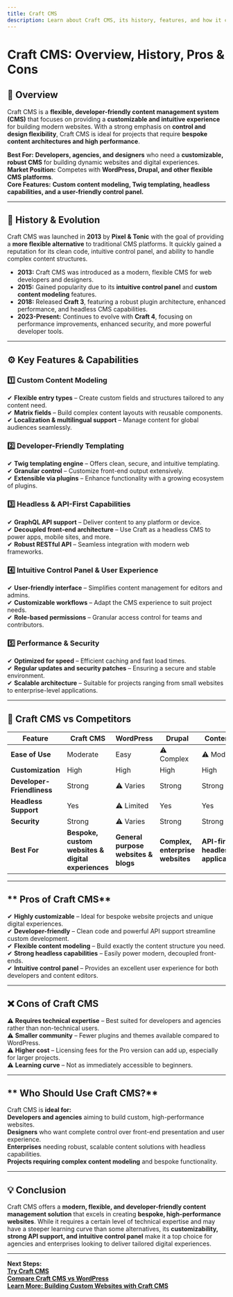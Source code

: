 ```yaml
---
title: Craft CMS  
description: Learn about Craft CMS, its history, features, and how it compares to other CMS platforms.
---
```


# **Craft CMS: Overview, History, Pros & Cons**

## **📌 Overview**  
Craft CMS is a **flexible, developer-friendly content management system (CMS)** that focuses on providing a **customizable and intuitive experience** for building modern websites. With a strong emphasis on **control and design flexibility**, Craft CMS is ideal for projects that require **bespoke content architectures and high performance**.

 **Best For:** **Developers, agencies, and designers** who need a **customizable, robust CMS** for building dynamic websites and digital experiences.  
 **Market Position:** Competes with **WordPress, Drupal, and other flexible CMS platforms**.  
 **Core Features:** **Custom content modeling, Twig templating, headless capabilities, and a user-friendly control panel.**

---

## **📜 History & Evolution**  
Craft CMS was launched in **2013** by **Pixel & Tonic** with the goal of providing a **more flexible alternative** to traditional CMS platforms. It quickly gained a reputation for its clean code, intuitive control panel, and ability to handle complex content structures.

- **2013:** Craft CMS was introduced as a modern, flexible CMS for web developers and designers.
- **2015:** Gained popularity due to its **intuitive control panel** and **custom content modeling** features.
- **2018:** Released **Craft 3**, featuring a robust plugin architecture, enhanced performance, and headless CMS capabilities.
- **2023-Present:** Continues to evolve with **Craft 4**, focusing on performance improvements, enhanced security, and more powerful developer tools.

---

## **⚙️ Key Features & Capabilities**

### **1️⃣ Custom Content Modeling**  
✔ **Flexible entry types** – Create custom fields and structures tailored to any content need.  
✔ **Matrix fields** – Build complex content layouts with reusable components.  
✔ **Localization & multilingual support** – Manage content for global audiences seamlessly.

### **2️⃣ Developer-Friendly Templating**  
✔ **Twig templating engine** – Offers clean, secure, and intuitive templating.  
✔ **Granular control** – Customize front-end output extensively.  
✔ **Extensible via plugins** – Enhance functionality with a growing ecosystem of plugins.

### **3️⃣ Headless & API-First Capabilities**  
✔ **GraphQL API support** – Deliver content to any platform or device.  
✔ **Decoupled front-end architecture** – Use Craft as a headless CMS to power apps, mobile sites, and more.  
✔ **Robust RESTful API** – Seamless integration with modern web frameworks.

### **4️⃣ Intuitive Control Panel & User Experience**  
✔ **User-friendly interface** – Simplifies content management for editors and admins.  
✔ **Customizable workflows** – Adapt the CMS experience to suit project needs.  
✔ **Role-based permissions** – Granular access control for teams and contributors.

### **5️⃣ Performance & Security**  
✔ **Optimized for speed** – Efficient caching and fast load times.  
✔ **Regular updates and security patches** – Ensuring a secure and stable environment.  
✔ **Scalable architecture** – Suitable for projects ranging from small websites to enterprise-level applications.

---

## **🔄 Craft CMS vs Competitors**

| Feature                   | Craft CMS               | WordPress             | Drupal                | Contentful            | Statamic             |
|---------------------------|-------------------------|-----------------------|-----------------------|-----------------------|----------------------|
| **Ease of Use**           |  Moderate             |  Easy               | ⚠ Complex             | ⚠ Moderate           |  Easy              |
| **Customization**         |  High                 |  High               |  High               |  High               |  High              |
| **Developer-Friendliness**|  Strong               | ⚠ Varies             |  Strong             |  Strong             |  Strong            |
| **Headless Support**      |  Yes                  | ⚠ Limited            |  Yes                |  Yes                |  Yes               |
| **Security**              |  Strong               | ⚠ Varies             |  Strong             |  Strong             |  Strong            |
| **Best For**              | **Bespoke, custom websites & digital experiences** | **General purpose websites & blogs** | **Complex, enterprise websites** | **API-first, headless applications** | **Modern, flat-file CMS solutions** |

---

## ** Pros of Craft CMS**  
✔ **Highly customizable** – Ideal for bespoke website projects and unique digital experiences.  
✔ **Developer-friendly** – Clean code and powerful API support streamline custom development.  
✔ **Flexible content modeling** – Build exactly the content structure you need.  
✔ **Strong headless capabilities** – Easily power modern, decoupled front-ends.  
✔ **Intuitive control panel** – Provides an excellent user experience for both developers and content editors.

---

## **❌ Cons of Craft CMS**  
⚠ **Requires technical expertise** – Best suited for developers and agencies rather than non-technical users.  
⚠ **Smaller community** – Fewer plugins and themes available compared to WordPress.  
⚠ **Higher cost** – Licensing fees for the Pro version can add up, especially for larger projects.  
⚠ **Learning curve** – Not as immediately accessible to beginners.

---

## ** Who Should Use Craft CMS?**  
Craft CMS is **ideal for:**  
 **Developers and agencies** aiming to build custom, high-performance websites.  
 **Designers** who want complete control over front-end presentation and user experience.  
 **Enterprises** needing robust, scalable content solutions with headless capabilities.  
 **Projects requiring complex content modeling** and bespoke functionality.

---

## **💡 Conclusion**  
Craft CMS offers a **modern, flexible, and developer-friendly content management solution** that excels in creating **bespoke, high-performance websites**. While it requires a certain level of technical expertise and may have a steeper learning curve than some alternatives, its **customizability, strong API support, and intuitive control panel** make it a top choice for agencies and enterprises looking to deliver tailored digital experiences.

---

 **Next Steps:**  
 **[Try Craft CMS](https://craftcms.com/)**  
 **[Compare Craft CMS vs WordPress](#)**  
 **[Learn More: Building Custom Websites with Craft CMS](#)**

